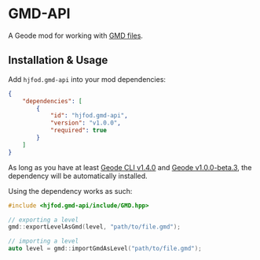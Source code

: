 # GMD-API

A Geode mod for working with [GMD files](https://fileinfo.com/extension/gmd).

## Installation & Usage

Add `hjfod.gmd-api` into your mod dependencies:

```json
{
    "dependencies": [
        {
            "id": "hjfod.gmd-api",
            "version": "v1.0.0",
            "required": true
        }
    ]
}
```

As long as you have at least [Geode CLI v1.4.0](https://github.com/geode-sdk/cli/releases/latest) and [Geode v1.0.0-beta.3](https://github.com/geode-sdk/geode/releases/latest), the dependency will be automatically installed.

Using the dependency works as such:

```cpp
#include <hjfod.gmd-api/include/GMD.hpp>

// exporting a level
gmd::exportLevelAsGmd(level, "path/to/file.gmd");

// importing a level
auto level = gmd::importGmdAsLevel("path/to/file.gmd");
```
